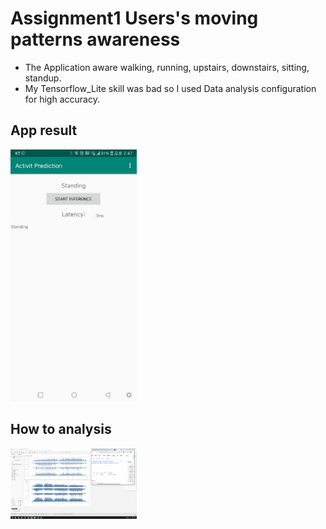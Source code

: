 # Assignment1 Users's moving patterns awareness

- The Application aware walking, running, upstairs, downstairs, sitting, standup.
- My Tensorflow_Lite skill was bad so I used Data analysis configuration for high accuracy.

## App result

<img src="https://github.com/Sunny8747/UNIST_Mobile_Computing/blob/master/Assignment1/Assign1_result.jpg" width="40%" height="30%" title="px(픽셀) 크기 설정" alt="Result"></img>

## How to analysis

<img src="https://github.com/Sunny8747/UNIST_Mobile_Computing/blob/master/Assignment1/tableau_chapture.GIF" width="40%" height="30%" title="px(픽셀) 크기 설정" alt="Tableau"></img>
